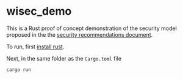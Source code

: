 # wisec_demo

This is a Rust proof of concept demonstration of the security model proposed in the the [security recommendations document](tdog_wireless_security_assesment.md).

To run, first [install rust](https://www.rust-lang.org/tools/install).  

Next, in the same folder as the `Cargo.toml` file

```
cargo run
```

